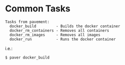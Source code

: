 
# Common Tasks

```
Tasks from pavement:
  docker_build         - Builds the docker container
  docker_rm_containers - Removes all containers
  docker_rm_images     - Removes all images
  docker_run           - Runs the docker container
```

i.e.:

    $ paver docker_build
